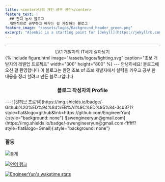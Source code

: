 ```yaml
---
title: <center>나의 개인 공부 공간</center>  
feature_text: |
  ## 잔디 농사 블로그
  개인적으로 공부하고 배우는 걸 저장하는 블로그
feature_image: "/assets/logos/Background_header_green.png"
excerpt: "Alembic is a starting point for [Jekyll](https://jekyllrb.com/) projects. Rather than starting from scratch, this boilerplate is designed to get the ball rolling immediately. Install it, configure it, tweak it, push it."
---
```

---
<center>LV.1 개발자의 IT세계 살아남기</center>  
{% include figure.html image="/assets/logos/fighting.svg" caption="초보 개발자의 레벨업 프로젝트"  width="300" height="800" %}
---
안녕하세요! 블로그에 오신 걸 환영합니다 이 블로그는 완전 초보 of 초보 개발자에서 실력을 키우고 공부 한 내용을 정리 할려고 만든 블로그입니다   

<center><h3>블로그 작성자의 Profile</h3></center>
---
![깃허브 프로필](https://img.shields.io/badge/-Github%20%ED%94%84%EB%A1%9C%ED%95%84-3cb371?style=flat&logo=github&link=https://github.com/EngineerYun){:style="background: none"}
![swengineeryun@gmail.com](https://img.shields.io/badge/-swengineeryun@gmail.com-ffffff?style=flat&logo=Gmail){:style="background: none"}

### 활동

![통계](https://github-readme-stats.vercel.app/api?username=EngineerYun&hide=stars,prs,issues&count_private=true&theme=dark)

[![언어 랭크](https://github-readme-stats.vercel.app/api/top-langs/?username=EngineerYun&layout=compact&langs_count=10)](https://github.com/anuraghazra/github-readme-stats)  

[![EngineerYun's wakatime stats](https://github-readme-stats.vercel.app/api/wakatime?username=EngineerYun)](https://github.com/anuraghazra/github-readme-stats)
